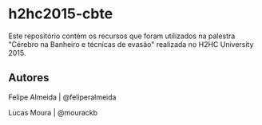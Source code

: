 # h2hc2015-cbte
Este repositório contém os recursos que foram utilizados na palestra "Cérebro na Banheiro e técnicas de evasão" realizada no H2HC University 2015.

## Autores
Felipe Almeida | @feliperalmeida

Lucas Moura    | @mourackb
